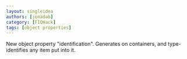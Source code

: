 ```yaml
---
layout: singleidea
authors: [jonadab]
category: [FIQHack]
tags: [object properties]
---
```

New object property "identification". Generates on containers, and type-identifies any item put into it.
